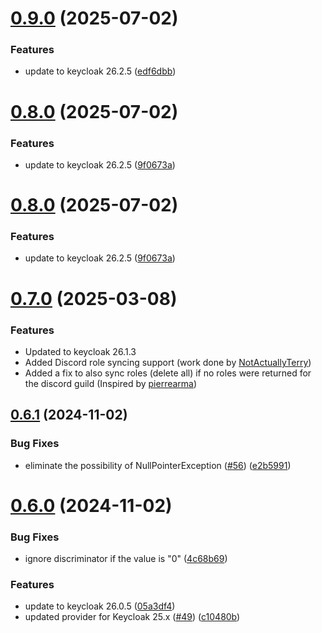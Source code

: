 # [0.9.0](https://github.com/maaroen/keycloak-discord/compare/v0.8.0...v0.9.0) (2025-07-02)


### Features

* update to keycloak 26.2.5 ([edf6dbb](https://github.com/maaroen/keycloak-discord/commit/edf6dbb35464353b6bcbfdf5c652e864bb557cce))

# [0.8.0](https://github.com/maaroen/keycloak-discord/compare/v0.7.0...v0.8.0) (2025-07-02)


### Features

* update to keycloak 26.2.5 ([9f0673a](https://github.com/maaroen/keycloak-discord/commit/9f0673a5de15ad7e2a813a99aba9ed21cec0c596))

# [0.8.0](https://github.com/maaroen/keycloak-discord/compare/v0.7.0...v0.8.0) (2025-07-02)


### Features

* update to keycloak 26.2.5 ([9f0673a](https://github.com/maaroen/keycloak-discord/commit/9f0673a5de15ad7e2a813a99aba9ed21cec0c596))

# [0.7.0](https://github.com/maaroen/keycloak-discord/compare/v0.6.1...v0.7.0) (2025-03-08)

### Features
* Updated to keycloak 26.1.3
* Added Discord role syncing support (work done by [NotActuallyTerry](https://github.com/NotActuallyTerry/keycloak-discord))
* Added a fix to also sync roles (delete all) if no roles were returned for the discord guild (Inspired by [pierrearma](https://github.com/NotActuallyTerry/keycloak-discord/pull/2))


## [0.6.1](https://github.com/wadahiro/keycloak-discord/compare/v0.6.0...v0.6.1) (2024-11-02)


### Bug Fixes

* eliminate the possibility of NullPointerException ([#56](https://github.com/wadahiro/keycloak-discord/issues/56)) ([e2b5991](https://github.com/wadahiro/keycloak-discord/commit/e2b5991c7ef33ee3ac6483ca00e3e854bb935371))

# [0.6.0](https://github.com/wadahiro/keycloak-discord/compare/v0.5.0...v0.6.0) (2024-11-02)


### Bug Fixes

* ignore discriminator if the value is "0" ([4c68b69](https://github.com/wadahiro/keycloak-discord/commit/4c68b69b0bf0d6421589e03e4baf8bbbe5138caa))


### Features

* update to keycloak 26.0.5 ([05a3df4](https://github.com/wadahiro/keycloak-discord/commit/05a3df43f21289762f72e3ac6780fd6b543d8c07))
* updated provider for Keycloak 25.x ([#49](https://github.com/wadahiro/keycloak-discord/issues/49)) ([c10480b](https://github.com/wadahiro/keycloak-discord/commit/c10480b79864a85817d20d48f949475020322090))
